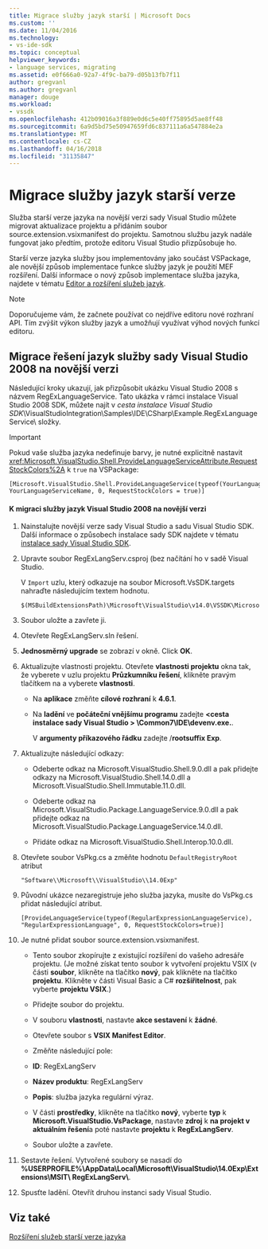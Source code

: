 ```yaml
---
title: Migrace služby jazyk starší | Microsoft Docs
ms.custom: ''
ms.date: 11/04/2016
ms.technology:
- vs-ide-sdk
ms.topic: conceptual
helpviewer_keywords:
- language services, migrating
ms.assetid: e0f666a0-92a7-4f9c-ba79-d05b13fb7f11
author: gregvanl
ms.author: gregvanl
manager: douge
ms.workload:
- vssdk
ms.openlocfilehash: 412b09016a3f889e0d6c5e40ff75895d5ae8ff48
ms.sourcegitcommit: 6a9d5bd75e50947659fd6c837111a6a547884e2a
ms.translationtype: MT
ms.contentlocale: cs-CZ
ms.lasthandoff: 04/16/2018
ms.locfileid: "31135847"
---
```

# <a name="migrating-a-legacy-language-service"></a>Migrace služby jazyk starší verze
Služba starší verze jazyka na novější verzi sady Visual Studio můžete migrovat aktualizace projektu a přidáním soubor source.extension.vsixmanifest do projektu. Samotnou službu jazyk nadále fungovat jako předtím, protože editoru Visual Studio přizpůsobuje ho.  
  
 Starší verze jazyka služby jsou implementovány jako součást VSPackage, ale novější způsob implementace funkce služby jazyk je použití MEF rozšíření. Další informace o nový způsob implementace služba jazyka, najdete v tématu [Editor a rozšíření služeb jazyk](../../extensibility/editor-and-language-service-extensions.md).  
  
> [!NOTE]
>  Doporučujeme vám, že začnete používat co nejdříve editoru nové rozhraní API. Tím zvýšit výkon služby jazyk a umožňují využívat výhod nových funkcí editoru.  
  
## <a name="migrating-a-visual-studio-2008-language-service-solution-to-a-later-version"></a>Migrace řešení jazyk služby sady Visual Studio 2008 na novější verzi  
 Následující kroky ukazují, jak přizpůsobit ukázku Visual Studio 2008 s názvem RegExLanguageService. Tato ukázka v rámci instalace Visual Studio 2008 SDK, můžete najít v *cesta instalace Visual Studio SDK*\VisualStudioIntegration\Samples\IDE\CSharp\Example.RegExLanguageService\ složky.  
  
> [!IMPORTANT]
>  Pokud vaše služba jazyka nedefinuje barvy, je nutné explicitně nastavit <xref:Microsoft.VisualStudio.Shell.ProvideLanguageServiceAttribute.RequestStockColors%2A> k `true` na VSPackage:  
  
```  
[Microsoft.VisualStudio.Shell.ProvideLanguageService(typeof(YourLanguageService), YourLanguageServiceName, 0, RequestStockColors = true)]  
```  
  
#### <a name="to-migrate-a-visual-studio-2008-language-service-to-a-later-version"></a>K migraci služby jazyk Visual Studio 2008 na novější verzi  
  
1.  Nainstalujte novější verze sady Visual Studio a sadu Visual Studio SDK. Další informace o způsobech instalace sady SDK najdete v tématu [instalace sady Visual Studio SDK](../../extensibility/installing-the-visual-studio-sdk.md).  
  
2.  Upravte soubor RegExLangServ.csproj (bez načítání ho v sadě Visual Studio.  
  
     V `Import` uzlu, který odkazuje na soubor Microsoft.VsSDK.targets nahraďte následujícím textem hodnotu.  
  
    ```  
    $(MSBuildExtensionsPath)\Microsoft\VisualStudio\v14.0\VSSDK\Microsoft.VsSDK.targets  
    ```  
  
3.  Soubor uložte a zavřete ji.  
  
4.  Otevřete RegExLangServ.sln řešení.  
  
5.  **Jednosměrný upgrade** se zobrazí v okně. Click **OK**.  
  
6.  Aktualizujte vlastnosti projektu. Otevřete **vlastnosti projektu** okna tak, že vyberete v uzlu projektu **Průzkumníku řešení**, klikněte pravým tlačítkem na a vyberete **vlastnosti**.  
  
    -   Na **aplikace** změňte **cílové rozhraní** k **4.6.1**.  
  
    -   Na **ladění** ve **počáteční vnějšímu programu** zadejte  **\<cesta instalace sady Visual Studio > \Common7\IDE\devenv.exe.**.  
  
         V **argumenty příkazového řádku** zadejte /**rootsuffix Exp**.  
  
7.  Aktualizujte následující odkazy:  
  
    -   Odeberte odkaz na Microsoft.VisualStudio.Shell.9.0.dll a pak přidejte odkazy na Microsoft.VisualStudio.Shell.14.0.dll a Microsoft.VisualStudio.Shell.Immutable.11.0.dll.  
  
    -   Odeberte odkaz na Microsoft.VisualStudio.Package.LanguageService.9.0.dll a pak přidejte odkaz na Microsoft.VisualStudio.Package.LanguageService.14.0.dll.  
  
    -   Přidáte odkaz na Microsoft.VisualStudio.Shell.Interop.10.0.dll.  
  
8.  Otevřete soubor VsPkg.cs a změňte hodnotu `DefaultRegistryRoot` atribut  
  
    ```  
    "Software\\Microsoft\\VisualStudio\\14.0Exp"  
    ```  
  
9. Původní ukázce nezaregistruje jeho služba jazyka, musíte do VsPkg.cs přidat následující atribut.  
  
    ```  
    [ProvideLanguageService(typeof(RegularExpressionLanguageService), "RegularExpressionLanguage", 0, RequestStockColors=true)]  
    ```  
  
10. Je nutné přidat soubor source.extension.vsixmanifest.  
  
    -   Tento soubor zkopírujte z existující rozšíření do vašeho adresáře projektu. (Je možné získat tento soubor k vytvoření projektu VSIX (v části **soubor**, klikněte na tlačítko **nový**, pak klikněte na tlačítko **projektu**. Klikněte v části Visual Basic a C# **rozšiřitelnost**, pak vyberte **projektu VSIX**.)  
  
    -   Přidejte soubor do projektu.  
  
    -   V souboru **vlastnosti**, nastavte **akce sestavení** k **žádné**.  
  
    -   Otevřete soubor s **VSIX Manifest Editor**.  
  
    -   Změňte následující pole:  
  
    -   **ID**: RegExLangServ  
  
    -   **Název produktu**: RegExLangServ  
  
    -   **Popis**: služba jazyka regulární výraz.  
  
    -   V části **prostředky**, klikněte na tlačítko **nový**, vyberte **typ** k **Microsoft.VisualStudio.VsPackage**, nastavte **zdroj** k **na projekt v aktuálním řešení**a poté nastavte **projektu** k **RegExLangServ**.  
  
    -   Soubor uložte a zavřete.  
  
11. Sestavte řešení. Vytvořené soubory se nasadí do **%USERPROFILE%\AppData\Local\Microsoft\VisualStudio\14.0Exp\Extensions\MSIT\ RegExLangServ\\**.  
  
12. Spusťte ladění. Otevřít druhou instanci sady Visual Studio.  
  
## <a name="see-also"></a>Viz také  
 [Rozšíření služeb starší verze jazyka](../../extensibility/internals/legacy-language-service-extensibility.md)